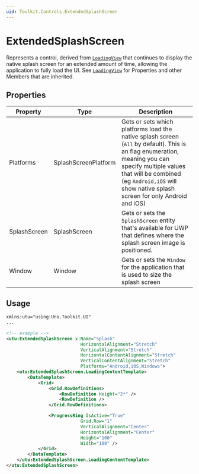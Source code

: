 ```yaml
---
uid: Toolkit.Controls.ExtendedSplashScreen
---
```

# ExtendedSplashScreen
Represents a control, derived from [`LoadingView`](xref:Toolkit.Controls.LoadingView) that continues to display the native splash screen for an extended amount of time, allowing the application to fully load the UI. See [`LoadingView`](xref:Toolkit.Controls.LoadingView) for Properties and other Members that are inherited.

## Properties
Property|Type|Description
-|-|-
Platforms|SplashScreenPlatform|Gets or sets which platforms load the native splash screen (`All` by default). This is an flag enumeration, meaning you can specify multiple values that will be combined (eg `Android,iOS` will show native splash screen for only Android and iOS)
SplashScreen|SplashScreen|Gets or sets the `SplashScreen` entity that's available for UWP that defines where the splash screen image is positioned.
Window|Window|Gets or sets the `Window` for the application that is used to size the splash screen


## Usage
```xml
xmlns:utu="using:Uno.Toolkit.UI"
...

<!-- example -->
<utu:ExtendedSplashScreen x:Name="Splash"
                            HorizontalAlignment="Stretch"
                            VerticalAlignment="Stretch"
                            HorizontalContentAlignment="Stretch"
                            VerticalContentAlignment="Stretch"
                            Platforms="Android,iOS,Windows">
    <utu:ExtendedSplashScreen.LoadingContentTemplate>
        <DataTemplate>
            <Grid>
                <Grid.RowDefinitions>
                    <RowDefinition Height="2*" />
                    <RowDefinition />
                </Grid.RowDefinitions>

                <ProgressRing IsActive="True"
                            Grid.Row="1"
                            VerticalAlignment="Center"
                            HorizontalAlignment="Center"
                            Height="100"
                            Width="100" />
            </Grid>
        </DataTemplate>
    </utu:ExtendedSplashScreen.LoadingContentTemplate>
</utu:ExtendedSplashScreen>
```
